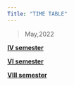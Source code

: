 ```yaml
---
Title: "TIME TABLE"
---
```

> May,2022


<b>  <a href="https://docs.google.com/spreadsheets/d/1oXIlOFlIieit-Yz2B-PZtHwimWfgMnTR/edit#gid=1627304006">IV semester</a>  <br>
  
   <b><a href="https://docs.google.com/spreadsheets/d/1S-zyj9ylL05qCvzpLZ8e6Z8vWPz1t1_o/edit#gid=911469685">VI semester</a>  <br>
   
  <b><a href="https://docs.google.com/spreadsheets/d/14YoZfT2Y3dax5dOvvWkBDeZxZdTyECRx/edit#gid=1114120376">VIII semester </a><br>
  
  

